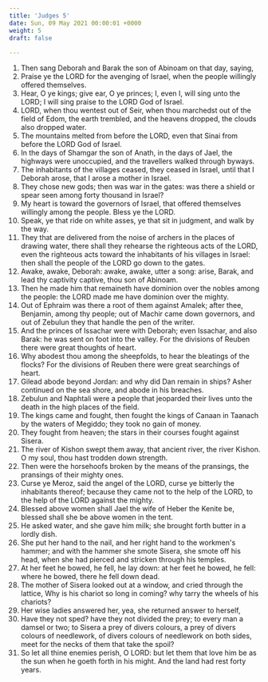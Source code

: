 ```yaml
---
title: 'Judges 5'
date: Sun, 09 May 2021 00:00:01 +0000
weight: 5
draft: false
  
---
```


1. Then sang Deborah and Barak the son of Abinoam on that day, saying,
2. Praise ye the LORD for the avenging of Israel, when the people willingly offered themselves.
3. Hear, O ye kings; give ear, O ye princes; I, even I, will sing unto the LORD; I will sing praise to the LORD God of Israel.
4. LORD, when thou wentest out of Seir, when thou marchedst out of the field of Edom, the earth trembled, and the heavens dropped, the clouds also dropped water.
5. The mountains melted from before the LORD, even that Sinai from before the LORD God of Israel.
6. In the days of Shamgar the son of Anath, in the days of Jael, the highways were unoccupied, and the travellers walked through byways.
7. The inhabitants of the villages ceased, they ceased in Israel, until that I Deborah arose, that I arose a mother in Israel.
8. They chose new gods; then was war in the gates: was there a shield or spear seen among forty thousand in Israel?
9. My heart is toward the governors of Israel, that offered themselves willingly among the people. Bless ye the LORD.
10. Speak, ye that ride on white asses, ye that sit in judgment, and walk by the way.
11. They that are delivered from the noise of archers in the places of drawing water, there shall they rehearse the righteous acts of the LORD, even the righteous acts toward the inhabitants of his villages in Israel: then shall the people of the LORD go down to the gates.
12. Awake, awake, Deborah: awake, awake, utter a song: arise, Barak, and lead thy captivity captive, thou son of Abinoam.
13. Then he made him that remaineth have dominion over the nobles among the people: the LORD made me have dominion over the mighty.
14. Out of Ephraim was there a root of them against Amalek; after thee, Benjamin, among thy people; out of Machir came down governors, and out of Zebulun they that handle the pen of the writer.
15. And the princes of Issachar were with Deborah; even Issachar, and also Barak: he was sent on foot into the valley. For the divisions of Reuben there were great thoughts of heart.
16. Why abodest thou among the sheepfolds, to hear the bleatings of the flocks? For the divisions of Reuben there were great searchings of heart.
17. Gilead abode beyond Jordan: and why did Dan remain in ships? Asher continued on the sea shore, and abode in his breaches.
18. Zebulun and Naphtali were a people that jeoparded their lives unto the death in the high places of the field.
19. The kings came and fought, then fought the kings of Canaan in Taanach by the waters of Megiddo; they took no gain of money.
20. They fought from heaven; the stars in their courses fought against Sisera.
21. The river of Kishon swept them away, that ancient river, the river Kishon. O my soul, thou hast trodden down strength.
22. Then were the horsehoofs broken by the means of the pransings, the pransings of their mighty ones.
23. Curse ye Meroz, said the angel of the LORD, curse ye bitterly the inhabitants thereof; because they came not to the help of the LORD, to the help of the LORD against the mighty.
24. Blessed above women shall Jael the wife of Heber the Kenite be, blessed shall she be above women in the tent.
25. He asked water, and she gave him milk; she brought forth butter in a lordly dish.
26. She put her hand to the nail, and her right hand to the workmen's hammer; and with the hammer she smote Sisera, she smote off his head, when she had pierced and stricken through his temples.
27. At her feet he bowed, he fell, he lay down: at her feet he bowed, he fell: where he bowed, there he fell down dead.
28. The mother of Sisera looked out at a window, and cried through the lattice, Why is his chariot so long in coming? why tarry the wheels of his chariots?
29. Her wise ladies answered her, yea, she returned answer to herself,
30. Have they not sped? have they not divided the prey; to every man a damsel or two; to Sisera a prey of divers colours, a prey of divers colours of needlework, of divers colours of needlework on both sides, meet for the necks of them that take the spoil?
31. So let all thine enemies perish, O LORD: but let them that love him be as the sun when he goeth forth in his might. And the land had rest forty years.
